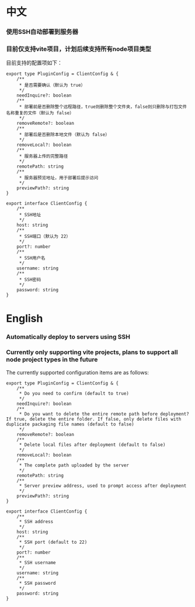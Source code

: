 # 中文
### 使用SSH自动部署到服务器
### 目前仅支持vite项目，计划后续支持所有node项目类型

目前支持的配置项如下：
```
export type PluginConfig = ClientConfig & {
    /**
     * 是否需要确认（默认为 true）
     */
    needInquire?: boolean
    /**
     * 部署前是否删除整个远程路径，true则删除整个文件夹，false则只删除与打包文件名称重复的文件（默认为 false）
     */
    removeRemote?: boolean
    /**
     * 部署后是否删除本地文件（默认为 false）
     */
    removeLocal?: boolean
    /**
     * 服务器上传的完整路径
     */
    remotePath: string
    /**
     * 服务器预览地址，用于部署后提示访问
     */
    previewPath?: string
}

export interface ClientConfig {
    /**
     * SSH地址
     */
    host: string
    /**
     * SSH端口（默认为 22）
     */
    port?: number
    /**
     * SSH用户名
     */
    username: string
    /**
     * SSH密码
     */
    password: string
}
```

# English
### Automatically deploy to servers using SSH
### Currently only supporting vite projects, plans to support all node project types in the future

The currently supported configuration items are as follows:
```
export type PluginConfig = ClientConfig & {
    /**
     * Do you need to confirm (default to true)
     */
    needInquire?: boolean
    /**
     * Do you want to delete the entire remote path before deployment? If true, delete the entire folder. If false, only delete files with duplicate packaging file names (default to false)
     */
    removeRemote?: boolean
    /**
     * Delete local files after deployment (default to false)
     */
    removeLocal?: boolean
    /**
     * The complete path uploaded by the server
     */
    remotePath: string
    /**
     * Server preview address, used to prompt access after deployment
     */
    previewPath?: string
}

export interface ClientConfig {
    /**
     * SSH address
     */
    host: string
    /**
     * SSH port (default to 22)
     */
    port?: number
    /**
     * SSH username
     */
    username: string
    /**
     * SSH password
     */
    password: string
}
```
